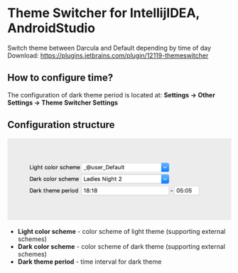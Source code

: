 # Theme Switcher for IntellijIDEA, AndroidStudio
Switch theme between Darcula and Default depending by time of day<br>
Download: https://plugins.jetbrains.com/plugin/12119-themeswitcher

## How to configure time?
The configuration of dark theme period is located at: **Settings -> Other Settings -> Theme Switcher Settings**

## Configuration structure

![Image of Yaktocat](/assets/screenshot.png)

- **Light color scheme** - color scheme of light theme (supporting external schemes)
- **Dark color scheme** - color scheme of dark theme (supporting external schemes)
- **Dark theme period** - time interval for dark theme
